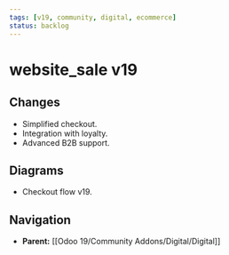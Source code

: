 ```yaml
---
tags: [v19, community, digital, ecommerce]
status: backlog
---
```

# website_sale v19

## Changes
- Simplified checkout.
- Integration with loyalty.
- Advanced B2B support.

## Diagrams
- Checkout flow v19.






## Navigation
- **Parent:** [[Odoo 19/Community Addons/Digital/Digital]]
